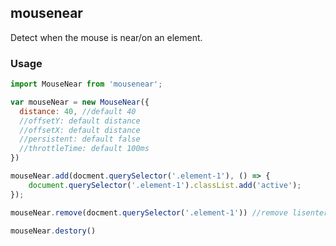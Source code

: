 
## mousenear

Detect when the mouse is near/on an element.

### Usage

```javascript
import MouseNear from 'mousenear';

var mouseNear = new MouseNear({
  distance: 40, //default 40
  //offsetY: default distance
  //offsetX: default distance
  //persistent: default false
  //throttleTime: default 100ms
})

mouseNear.add(docment.querySelector('.element-1'), () => {
    document.querySelector('.element-1').classList.add('active');
});

mouseNear.remove(docment.querySelector('.element-1')) //remove lisenter

mouseNear.destory()
```